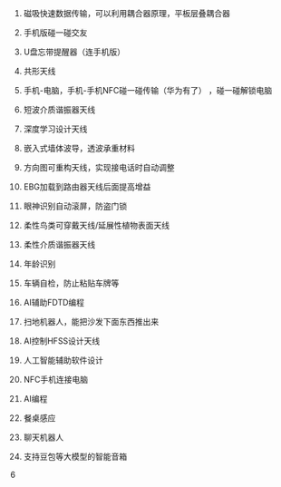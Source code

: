 
1. 磁吸快速数据传输，可以利用耦合器原理，平板层叠耦合器

2. 手机版碰一碰交友

3. U盘忘带提醒器（连手机版）

4. 共形天线          
 
5. 手机-电脑，手机-手机NFC碰一碰传输（华为有了）    ，碰一碰解锁电脑

6. 短波介质谐振器天线
    
7. 深度学习设计天线
    
8. 嵌入式墙体波导，透波承重材料
    
9. 方向图可重构天线，实现接电话时自动调整
    
10. EBG加载到路由器天线后面提高增益
    
11. 眼神识别自动滚屏，防盗门锁    
    
12. 柔性鸟类可穿戴天线/延展性植物表面天线
    
13. 柔性介质谐振器天线
    
14. 年龄识别
    
15. 车辆自检，防止粘贴车牌等
        
16. AI辅助FDTD编程
    
17. 扫地机器人，能把沙发下面东西推出来
    
18. AI控制HFSS设计天线
    
19. 人工智能辅助软件设计
    
20. NFC手机连接电脑
    
21. AI编程
    
22. 餐桌感应
    
23. 聊天机器人
    
24. 支持豆包等大模型的智能音箱
    

  

6